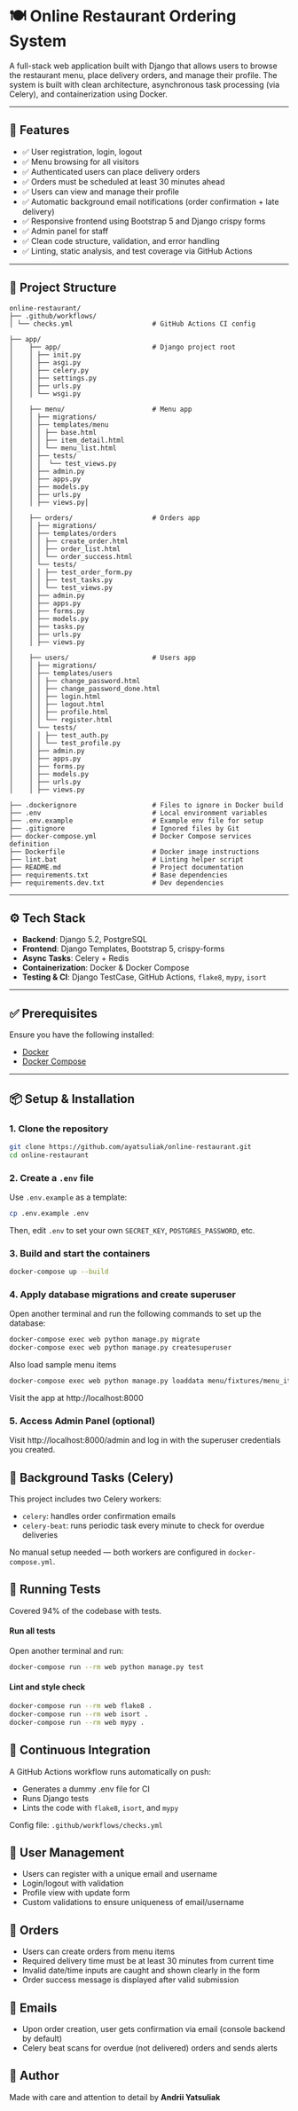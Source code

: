 # 🍽️ Online Restaurant Ordering System

A full-stack web application built with Django that allows users to browse the restaurant menu, place delivery orders, and manage their profile. The system is built with clean architecture, asynchronous task processing (via Celery), and containerization using Docker.

---

## 🚀 Features

- ✅ User registration, login, logout
- ✅ Menu browsing for all visitors
- ✅ Authenticated users can place delivery orders
- ✅ Orders must be scheduled at least 30 minutes ahead
- ✅ Users can view and manage their profile
- ✅ Automatic background email notifications (order confirmation + late delivery)
- ✅ Responsive frontend using Bootstrap 5 and Django crispy forms
- ✅ Admin panel for staff
- ✅ Clean code structure, validation, and error handling
- ✅ Linting, static analysis, and test coverage via GitHub Actions

---

## 🧱 Project Structure
```
online-restaurant/
├── .github/workflows/
│ └── checks.yml                    # GitHub Actions CI config

├── app/
│    ├── app/                       # Django project root
│    │ ├── init.py
│    │ ├── asgi.py
│    │ ├── celery.py
│    │ ├── settings.py
│    │ ├── urls.py
│    │ └── wsgi.py
│    
│    ├── menu/                      # Menu app
│    │ ├── migrations/
│    │ ├── templates/menu
│    │ │ ├── base.html
│    │ │ ├── item_detail.html
│    │ │ └── menu_list.html
│    │ ├── tests/
│    │ │  └── test_views.py
│    │ ├── admin.py
│    │ ├── apps.py
│    │ ├── models.py
│    │ ├── urls.py
│    │ ├── views.py│    
│    
│    ├── orders/                    # Orders app
│    │ ├── migrations/
│    │ ├── templates/orders
│    │ │ ├── create_order.html
│    │ │ ├── order_list.html
│    │ │ └── order_success.html
│    │ └── tests/
│    │ │ ├── test_order_form.py
│    │ │ ├── test_tasks.py
│    │ │ └── test_views.py
│    │ ├── admin.py
│    │ ├── apps.py
│    │ ├── forms.py
│    │ ├── models.py
│    │ ├── tasks.py
│    │ ├── urls.py
│    │ ├── views.py
│    
│    ├── users/                     # Users app
│    │ ├── migrations/
│    │ ├── templates/users
│    │ │ ├── change_password.html
│    │ │ ├── change_password_done.html
│    │ │ ├── login.html
│    │ │ ├── logout.html
│    │ │ ├── profile.html
│    │ │ └── register.html
│    │ └── tests/
│    │ │ ├── test_auth.py
│    │ │ └── test_profile.py
│    │ ├── admin.py
│    │ ├── apps.py
│    │ ├── forms.py
│    │ ├── models.py
│    │ ├── urls.py
│    │ ├── views.py

├── .dockerignore                   # Files to ignore in Docker build
├── .env                            # Local environment variables
├── .env.example                    # Example env file for setup
├── .gitignore                      # Ignored files by Git
├── docker-compose.yml              # Docker Compose services definition
├── Dockerfile                      # Docker image instructions
├── lint.bat                        # Linting helper script
├── README.md                       # Project documentation
├── requirements.txt                # Base dependencies
├── requirements.dev.txt            # Dev dependencies
```
---

## ⚙️ Tech Stack

- **Backend**: Django 5.2, PostgreSQL
- **Frontend**: Django Templates, Bootstrap 5, crispy-forms
- **Async Tasks**: Celery + Redis
- **Containerization**: Docker & Docker Compose
- **Testing & CI**: Django TestCase, GitHub Actions, `flake8`, `mypy`, `isort`

---

## ✅ Prerequisites

Ensure you have the following installed:

- [Docker](https://www.docker.com/)
- [Docker Compose](https://docs.docker.com/compose/)

---

## 📦 Setup & Installation

### 1. Clone the repository

```bash
git clone https://github.com/ayatsuliak/online-restaurant.git
cd online-restaurant
```
### 2. Create a `.env` file

Use `.env.example` as a template:

```bash
cp .env.example .env
```
Then, edit `.env` to set your own `SECRET_KEY`, `POSTGRES_PASSWORD`, etc.

### 3. Build and start the containers

```bash
docker-compose up --build
```

### 4. Apply database migrations and create superuser
Open another terminal and run the following commands to set up the database:
```bash
docker-compose exec web python manage.py migrate
docker-compose exec web python manage.py createsuperuser
```
Also load sample menu items
```bash
docker-compose exec web python manage.py loaddata menu/fixtures/menu_items.json
````
Visit the app at http://localhost:8000

### 5. Access Admin Panel (optional)
Visit http://localhost:8000/admin and log in with the superuser credentials you created.

## 🔄 Background Tasks (Celery)
This project includes two Celery workers:
- `celery`: handles order confirmation emails
- `celery-beat`: runs periodic task every minute to check for overdue deliveries

No manual setup needed — both workers are configured in `docker-compose.yml`.

## 🧪 Running Tests
Covered 94% of the codebase with tests.
#### Run all tests
Open another terminal and run:
```bash
docker-compose run --rm web python manage.py test
```

#### Lint and style check
```bash
docker-compose run --rm web flake8 .
docker-compose run --rm web isort .
docker-compose run --rm web mypy .
```

## 🔁 Continuous Integration
A GitHub Actions workflow runs automatically on push:
- Generates a dummy .env file for CI
- Runs Django tests
- Lints the code with `flake8`, `isort`, and `mypy`

Config file: `.github/workflows/checks.yml`

## 👤 User Management
- Users can register with a unique email and username
- Login/logout with validation
- Profile view with update form
- Custom validations to ensure uniqueness of email/username

## 🧾 Orders
- Users can create orders from menu items
- Required delivery time must be at least 30 minutes from current time
- Invalid date/time inputs are caught and shown clearly in the form
- Order success message is displayed after valid submission

## 📨 Emails
- Upon order creation, user gets confirmation via email (console backend by default)
- Celery beat scans for overdue (not delivered) orders and sends alerts

## 🙌 Author
Made with care and attention to detail by **Andrii Yatsuliak**

